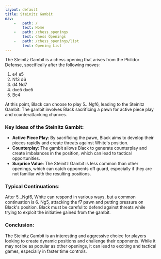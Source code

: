 ```yaml
---
layout: default
title: Steinitz Gambit
nav:
    -   path: /
        text: Home
    -   path: /chess_openings
        text: Chess Openings
    -   path: /chess_openings/list
        text: Opening List
---
```


The Steinitz Gambit is a chess opening that arises from the Philidor Defense, specifically after the following moves:

1. e4 e5
2. Nf3 d6
3. d4 Nd7
4. dxe5 dxe5
5. Bc4

At this point, Black can choose to play 5...Ngf6, leading to the Steinitz Gambit. The gambit involves Black sacrificing a pawn for active piece play and counterattacking chances.

### Key Ideas of the Steinitz Gambit:

- **Active Piece Play**: By sacrificing the pawn, Black aims to develop their pieces rapidly and create threats against White's position.
- **Counterplay**: The gambit allows Black to generate counterplay and create imbalances in the position, which can lead to tactical opportunities.
- **Surprise Value**: The Steinitz Gambit is less common than other openings, which can catch opponents off guard, especially if they are not familiar with the resulting positions.

### Typical Continuations:

After 5...Ngf6, White can respond in various ways, but a common continuation is 6. Ng5, attacking the f7 pawn and putting pressure on Black's position. Black must be careful to defend against threats while trying to exploit the initiative gained from the gambit.

### Conclusion:

The Steinitz Gambit is an interesting and aggressive choice for players looking to create dynamic positions and challenge their opponents. While it may not be as popular as other openings, it can lead to exciting and tactical games, especially in faster time controls.